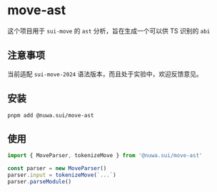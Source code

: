 # move-ast

这个项目用于 `sui-move` 的 `ast` 分析，旨在生成一个可以供 TS 识别的 `abi`

## 注意事项

当前适配 `sui-move-2024` 语法版本，而且处于实验中，欢迎反馈意见。


## 安装
```shell
pnpm add @nuwa.sui/move-ast
```

## 使用
```typescript
import { MoveParser, tokenizeMove } from '@nuwa.sui/move-ast'

const parser = new MoveParser()
parser.input = tokenizeMove(`...`)
parser.parseModule()
```
